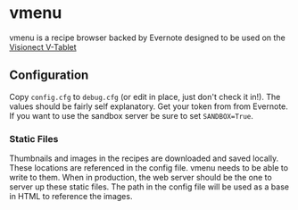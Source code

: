 # vmenu

vmenu is a recipe browser backed by Evernote designed to be used on the [Visionect V-Tablet](http://www.visionect.com/)

## Configuration
Copy `config.cfg` to `debug.cfg` (or edit in place, just don't check it in!). The values should be fairly self explanatory. Get your token from from Evernote. If you want to use the sandbox server be sure to set `SANDBOX=True`.

### Static Files
Thumbnails and images in the recipes are downloaded and saved locally. These locations are referenced in the config file. vmenu needs to be able to write to them. When in production, the web server should be the one to server up these static files. The path in the config file will be used as a base in HTML to reference the images.
